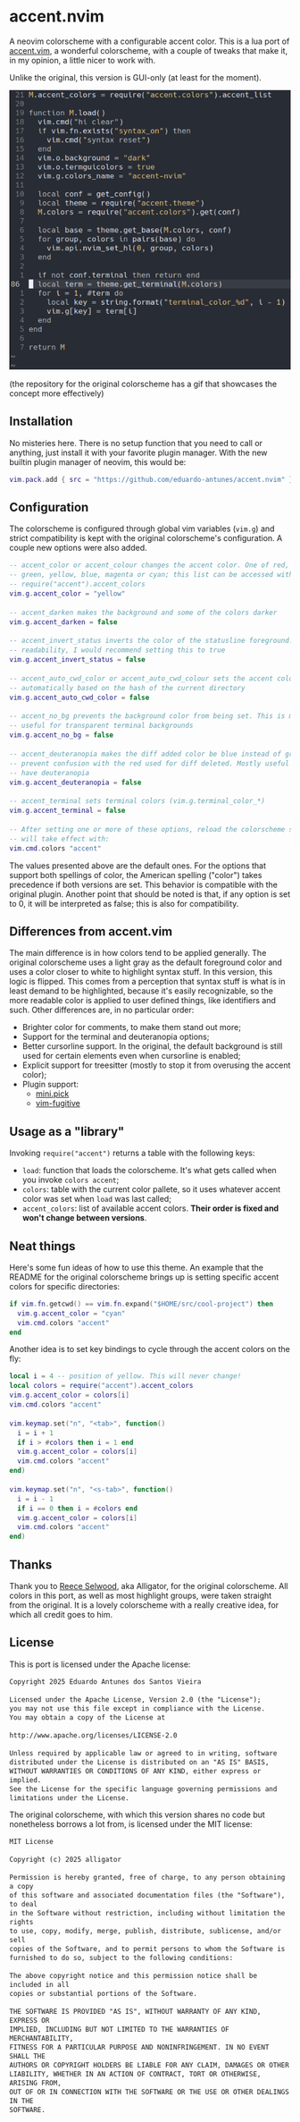 # accent.nvim

A neovim colorscheme with a configurable accent color. This is a lua port of
[accent.vim](https://github.com/Alligator/accent.vim), a wonderful colorscheme,
with a couple of tweaks that make it, in my opinion, a little nicer to work
with.

Unlike the original, this version is GUI-only (at least for the moment).

![screenshot](/static/screenshot.png?raw=true)

(the repository for the original colorscheme has a gif that showcases the
concept more effectively)

## Installation

No misteries here. There is no setup function that you need to call or anything,
just install it with your favorite plugin manager. With the new builtin plugin
manager of neovim, this would be:

```lua
vim.pack.add { src = "https://github.com/eduardo-antunes/accent.nvim" }
```

## Configuration

The colorscheme is configured through global vim variables (`vim.g`) and strict
compatibility is kept with the original colorscheme's configuration. A couple
new options were also added.

```lua
-- accent_color or accent_colour changes the accent color. One of red, orange,
-- green, yellow, blue, magenta or cyan; this list can be accessed with
-- require("accent").accent_colors
vim.g.accent_color = "yellow"

-- accent_darken makes the background and some of the colors darker
vim.g.accent_darken = false

-- accent_invert_status inverts the color of the statusline foreground. For
-- readability, I would recommend setting this to true
vim.g.accent_invert_status = false

-- accent_auto_cwd_color or accent_auto_cwd_colour sets the accent color
-- automatically based on the hash of the current directory
vim.g.accent_auto_cwd_color = false

-- accent_no_bg prevents the background color from being set. This is mostly
-- useful for transparent terminal backgrounds
vim.g.accent_no_bg = false

-- accent_deuteranopia makes the diff added color be blue instead of green, to
-- prevent confusion with the red used for diff deleted. Mostly useful if you
-- have deuteranopia
vim.g.accent_deuteranopia = false

-- accent_terminal sets terminal colors (vim.g.terminal_color_*)
vim.g.accent_terminal = false

-- After setting one or more of these options, reload the colorscheme so they
-- will take effect with:
vim.cmd.colors "accent"
```

The values presented above are the default ones. For the options that support
both spellings of color, the American spelling ("color") takes precedence if
both versions are set. This behavior is compatible with the original plugin.
Another point that should be noted is that, if any option is set to 0, it will
be interpreted as false; this is also for compatibility.

## Differences from accent.vim

The main difference is in how colors tend to be applied generally. The original
colorscheme uses a light gray as the default foreground color and uses a color
closer to white to highlight syntax stuff. In this version, this logic is
flipped. This comes from a perception that syntax stuff is what is in least
demand to be highlighted, because it's easily recognizable, so the more readable
color is applied to user defined things, like identifiers and such. Other
differences are, in no particular order:

* Brighter color for comments, to make them stand out more;
* Support for the terminal and deuteranopia options;
* Better cursorline support. In the original, the default background is still
  used for certain elements even when cursorline is enabled;
* Explicit support for treesitter (mostly to stop it from overusing the accent
  color);
* Plugin support:
  * [mini.pick](https://github.com/nvim-mini/mini.pick)
  * [vim-fugitive](https://github.com/tpope/vim-fugitive)

## Usage as a "library"

Invoking `require("accent")` returns a table with the following keys:

* `load`: function that loads the colorscheme. It's what gets called when you
  invoke `colors accent`;
* `colors`: table with the current color pallete, so it uses whatever accent
  color was set when `load` was last called;
* `accent_colors`: list of available accent colors. __Their order is fixed and
  won't change between versions__.

## Neat things

Here's some fun ideas of how to use this theme. An example that the README for
the original colorscheme brings up is setting specific accent colors for
specific directories:

```lua
if vim.fn.getcwd() == vim.fn.expand("$HOME/src/cool-project") then
  vim.g.accent_color = "cyan"
  vim.cmd.colors "accent"
end
```

Another idea is to set key bindings to cycle through the accent colors on the
fly:

```lua
local i = 4 -- position of yellow. This will never change!
local colors = require("accent").accent_colors
vim.g.accent_color = colors[i]
vim.cmd.colors "accent"

vim.keymap.set("n", "<tab>", function()
  i = i + 1
  if i > #colors then i = 1 end
  vim.g.accent_color = colors[i]
  vim.cmd.colors "accent"
end)

vim.keymap.set("n", "<s-tab>", function()
  i = i - 1
  if i == 0 then i = #colors end
  vim.g.accent_color = colors[i]
  vim.cmd.colors "accent"
end)
```

## Thanks

Thank you to [Reece Selwood](https://github.com/Alligator), aka Alligator, for
the original colorscheme. All colors in this port, as well as most highlight
groups, were taken straight from the original. It is a lovely colorscheme with a
really creative idea, for which all credit goes to him.

## License

This is port is licensed under the Apache license:

```
Copyright 2025 Eduardo Antunes dos Santos Vieira

Licensed under the Apache License, Version 2.0 (the "License");
you may not use this file except in compliance with the License.
You may obtain a copy of the License at

http://www.apache.org/licenses/LICENSE-2.0

Unless required by applicable law or agreed to in writing, software
distributed under the License is distributed on an "AS IS" BASIS,
WITHOUT WARRANTIES OR CONDITIONS OF ANY KIND, either express or implied.
See the License for the specific language governing permissions and
limitations under the License.
```

The original colorscheme, with which this version shares no code but nonetheless
borrows a lot from, is licensed under the MIT license:

```
MIT License

Copyright (c) 2025 alligator

Permission is hereby granted, free of charge, to any person obtaining a copy
of this software and associated documentation files (the "Software"), to deal
in the Software without restriction, including without limitation the rights
to use, copy, modify, merge, publish, distribute, sublicense, and/or sell
copies of the Software, and to permit persons to whom the Software is
furnished to do so, subject to the following conditions:

The above copyright notice and this permission notice shall be included in all
copies or substantial portions of the Software.

THE SOFTWARE IS PROVIDED "AS IS", WITHOUT WARRANTY OF ANY KIND, EXPRESS OR
IMPLIED, INCLUDING BUT NOT LIMITED TO THE WARRANTIES OF MERCHANTABILITY,
FITNESS FOR A PARTICULAR PURPOSE AND NONINFRINGEMENT. IN NO EVENT SHALL THE
AUTHORS OR COPYRIGHT HOLDERS BE LIABLE FOR ANY CLAIM, DAMAGES OR OTHER
LIABILITY, WHETHER IN AN ACTION OF CONTRACT, TORT OR OTHERWISE, ARISING FROM,
OUT OF OR IN CONNECTION WITH THE SOFTWARE OR THE USE OR OTHER DEALINGS IN THE
SOFTWARE.
```

